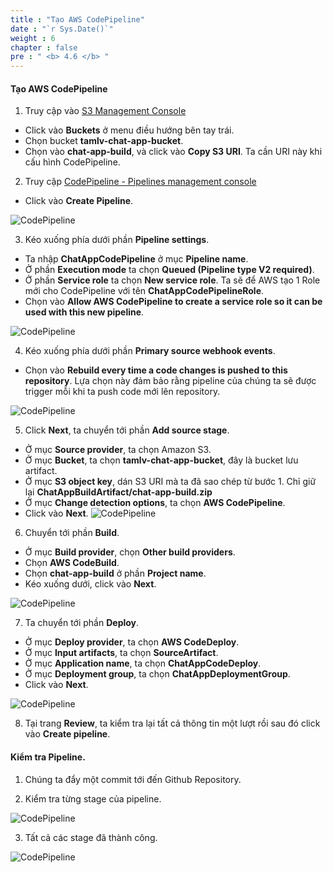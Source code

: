 ```yaml
---
title : "Tạo AWS CodePipeline"
date : "`r Sys.Date()`"
weight : 6
chapter : false
pre : " <b> 4.6 </b> "
---
```


#### Tạo AWS CodePipeline

1. Truy cập vào [S3 Management Console](https://eu-west-2.console.aws.amazon.com/s3/home?region=eu-west-2)
  + Click vào **Buckets** ở menu điều hướng bên tay trái.
  + Chọn bucket **tamlv-chat-app-bucket**.
  + Chọn vào **chat-app-build**, và click vào **Copy S3 URI**. Ta cần URI này khi cấu hình CodePipeline.

2. Truy cập [CodePipeline - Pipelines management console](https://eu-west-2.console.aws.amazon.com/codesuite/codepipeline/pipelines)
  + Click vào **Create Pipeline**.
  
![CodePipeline](/images/4.pipeline/026-codepipeline.png)

3. Kéo xuống phía dưới phần **Pipeline settings**.
  + Ta nhập **ChatAppCodePipeline** ở mục **Pipeline name**.
  + Ở phần **Execution mode** ta chọn **Queued (Pipeline type V2 required)**.
  + Ở phần **Service role** ta chọn **New service role**. Ta sẽ để AWS tạo 1 Role mới cho CodePipeline với tên **ChatAppCodePipelineRole**.
  + Chọn vào **Allow AWS CodePipeline to create a service role so it can be used with this new pipeline**.
  
![CodePipeline](/images/4.pipeline/027-codepipeline.png)

4. Kéo xuống phía dưới phần **Primary source webhook events**.
  + Chọn vào **Rebuild every time a code changes is pushed to this repository**. Lựa chọn này đảm bảo rằng pipeline của chúng ta sẽ được trigger mỗi khi ta push code mới lên repository.

![CodePipeline](/images/4.pipeline/028-codepipeline.png)

5. Click **Next**, ta chuyển tới phần **Add source stage**.
  + Ở mục **Source provider**, ta chọn Amazon S3.
  + Ở mục **Bucket**, ta chọn **tamlv-chat-app-bucket**, đây là bucket lưu artifact.
  + Ở mục **S3 object key**, dán S3 URI mà ta đã sao chép từ bước 1. Chỉ giữ lại **ChatAppBuildArtifact/chat-app-build.zip**
  + Ở mục **Change detection options**, ta chọn **AWS CodePipeline**.
  + Click vào **Next**.
![CodePipeline](/images/4.pipeline/029-codepipeline.png)

6. Chuyển tới phần **Build**.
  + Ở mục **Build provider**, chọn **Other build providers**.
  + Chọn **AWS CodeBuild**.
  + Chọn **chat-app-build** ở phần **Project name**.
  + Kéo xuống dưới, click vào **Next**.

![CodePipeline](/images/4.pipeline/030-codepipeline.png)

7. Ta chuyển tới phần **Deploy**.
  + Ở mục **Deploy provider**, ta chọn **AWS CodeDeploy**.
  + Ở mục **Input artifacts**, ta chọn **SourceArtifact**.
  + Ở mục **Application name**, ta chọn **ChatAppCodeDeploy**.
  + Ở mục **Deployment group**, ta chọn **ChatAppDeploymentGroup**.
  + Click vào **Next**.

![CodePipeline](/images/4.pipeline/031-codepipeline.png)

8. Tại trang **Review**, ta kiểm tra lại tất cả thông tin một lượt rồi sau đó click vào **Create pipeline**.

#### Kiểm tra **Pipeline**.
1. Chúng ta đẩy một commit tới đến Github Repository.

2. Kiểm tra từng stage của pipeline.

![CodePipeline](/images/4.pipeline/032-codepipeline.png)

3. Tất cả các stage đã thành công.

![CodePipeline](/images/4.pipeline/033-codepipeline.png)